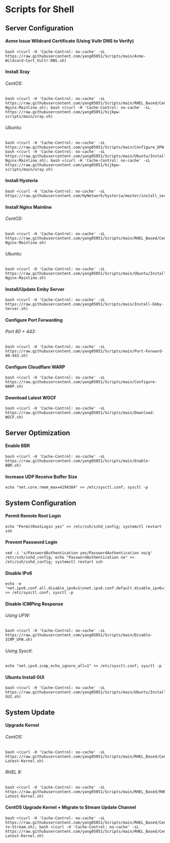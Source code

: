 # Scripts for Shell

## Server Configuration
#### Acme Issue Wildcard Certificate (Using Vultr DNS to Verify)
```
bash <(curl -H 'Cache-Control: no-cache' -sL https://raw.githubusercontent.com/yang05051/Scripts/main/Acme-Wildcard-Cert_Vultr-DNS.sh)
```
#### Install Xray
###### CentOS:
```
bash <(curl -H 'Cache-Control: no-cache' -sL https://raw.githubusercontent.com/yang05051/Scripts/main/RHEL_Based/CentOS/Install-Nginx-Mainline.sh); bash <(curl -H 'Cache-Control: no-cache' -sL https://raw.githubusercontent.com/yang05051/hijkpw-scripts/main/xray.sh)
```
###### Ubuntu:
```
bash <(curl -H 'Cache-Control: no-cache' -sL https://raw.githubusercontent.com/yang05051/Scripts/main/Configure_UFW.sh); bash <(curl -H 'Cache-Control: no-cache' -sL https://raw.githubusercontent.com/yang05051/Scripts/main/Ubuntu/Install-Nginx-Mainline.sh); bash <(curl -H 'Cache-Control: no-cache' -sL https://raw.githubusercontent.com/yang05051/hijkpw-scripts/main/xray.sh)
```
#### Install Hysteria
```
bash <(curl -H 'Cache-Control: no-cache' -sL https://raw.githubusercontent.com/HyNetwork/hysteria/master/install_server.sh)
```
#### Install Nginx Mainline
###### CentOS:
```
bash <(curl -H 'Cache-Control: no-cache' -sL https://raw.githubusercontent.com/yang05051/Scripts/main/RHEL_Based/CentOS/Install-Nginx-Mainline.sh)
```
###### Ubuntu:
```
bash <(curl -H 'Cache-Control: no-cache' -sL https://raw.githubusercontent.com/yang05051/Scripts/main/Ubuntu/Install-Nginx-Mainline.sh)
```
#### Install/Update Emby Server
```
bash <(curl -H 'Cache-Control: no-cache' -sL https://raw.githubusercontent.com/yang05051/Scripts/main/Install-Emby-Server.sh)
```
#### Configure Port Forwarding
###### Port 80 + 443:
```
bash <(curl -H 'Cache-Control: no-cache' -sL https://raw.githubusercontent.com/yang05051/Scripts/main/Port-Forward-80-443.sh)
```
#### Configure Cloudflare WARP
```
bash <(curl -H 'Cache-Control: no-cache' -sL https://raw.githubusercontent.com/yang05051/Scripts/main/Configure-WARP.sh)
```
#### Download Latest WGCF
```
bash <(curl -H 'Cache-Control: no-cache' -sL https://raw.githubusercontent.com/yang05051/Scripts/main/Download-WGCF.sh)
```

## Server Optimization
#### Enable BBR
```
bash <(curl -H 'Cache-Control: no-cache' -sL https://raw.githubusercontent.com/yang05051/Scripts/main/Enable-BBR.sh)
```
#### Increase UDP Receive Buffer Size
```
echo "net.core.rmem_max=4194304" >> /etc/sysctl.conf; sysctl -p
```

## System Configuration
#### Permit Remote Root Login
```
echo "PermitRootLogin yes" >> /etc/ssh/sshd_config; systemctl restart ssh
```
#### Prevent Password Login
```
sed -i 's/PasswordAuthentication yes/PasswordAuthentication no/g' /etc/ssh/sshd_config; echo "PasswordAuthentication no" >> /etc/ssh/sshd_config; systemctl restart ssh
```
#### Disable IPv6
```
echo -e "net.ipv6.conf.all.disable_ipv6=1\nnet.ipv6.conf.default.disable_ipv6=1\nnet.ipv6.conf.lo.disable_ipv6=1" >> /etc/sysctl.conf; sysctl -p
```
#### Disable ICMPing Response
###### Using UFW:
```
bash <(curl -H 'Cache-Control: no-cache' -sL https://raw.githubusercontent.com/yang05051/Scripts/main/Disable-ICMP_UFW.sh)
```
###### Using Sysctl:
```
echo "net.ipv4.icmp_echo_ignore_all=1" >> /etc/sysctl.conf; sysctl -p
```
#### Ubuntu Install GUI
```
bash <(curl -H 'Cache-Control: no-cache' -sL https://raw.githubusercontent.com/yang05051/Scripts/main/Ubuntu/Install-GUI.sh)
```

## System Update
#### Upgrade Kernel
###### CentOS:
```
bash <(curl -H 'Cache-Control: no-cache' -sL https://raw.githubusercontent.com/yang05051/Scripts/main/RHEL_Based/CentOS/Install-Latest-Kernel.sh)
```
###### RHEL 8:
```
bash <(curl -H 'Cache-Control: no-cache' -sL https://raw.githubusercontent.com/yang05051/Scripts/main/RHEL_Based/RHEL_8/Install-Latest-Kernel.sh)
```
#### CentOS Upgrade Kernel + Migrate to Stream Update Channel
```
bash <(curl -H 'Cache-Control: no-cache' -sL https://raw.githubusercontent.com/yang05051/Scripts/main/RHEL_Based/CentOS/OS-to-Stream.sh); bash <(curl -H 'Cache-Control: no-cache' -sL https://raw.githubusercontent.com/yang05051/Scripts/main/RHEL_Based/CentOS/Install-Latest-Kernel.sh)
```
